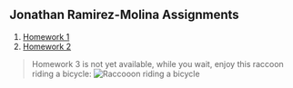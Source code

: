 ## Jonathan Ramirez-Molina Assignments

1. [Homework 1](./homework-1)
2. [Homework 2](./homework-2/)
> Homework 3 is not yet available, while you wait, enjoy this raccoon riding a bicycle:
![Raccooon riding  a bicycle](https://media1.giphy.com/media/StWnlQipuBrz2/giphy.gif?cid=6c09b952eyki1xwbn2bmzhek0fn8pctroywvcla02h4liv8j&ep=v1_internal_gif_by_id&rid=giphy.gif&ct=g)